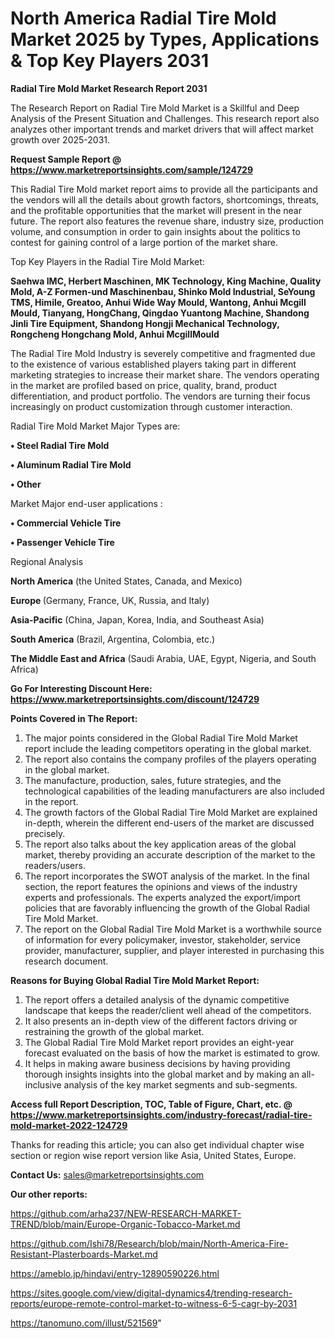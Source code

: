 # North America Radial Tire Mold Market 2025 by Types, Applications & Top Key Players 2031

<strong>Radial Tire Mold Market Research Report 2031</strong>

The Research Report on Radial Tire Mold Market is a Skillful and Deep Analysis of the Present Situation and Challenges. This research report also analyzes other important trends and market drivers that will affect market growth over 2025-2031.

<strong>Request Sample Report @ <a href=https://www.marketreportsinsights.com/sample/124729>https://www.marketreportsinsights.com/sample/124729</a></strong>

This Radial Tire Mold market report aims to provide all the participants and the vendors will all the details about growth factors, shortcomings, threats, and the profitable opportunities that the market will present in the near future. The report also features the revenue share, industry size, production volume, and consumption in order to gain insights about the politics to contest for gaining control of a large portion of the market share.

Top Key Players in the Radial Tire Mold Market:

<strong>Saehwa IMC, Herbert Maschinen, MK Technology, King Machine, Quality Mold, A-Z Formen-und Maschinenbau, Shinko Mold Industrial, SeYoung TMS, Himile, Greatoo, Anhui Wide Way Mould, Wantong, Anhui Mcgill Mould, Tianyang, HongChang, Qingdao Yuantong Machine, Shandong Jinli Tire Equipment, Shandong Hongji Mechanical Technology, Rongcheng Hongchang Mold, Anhui McgillMould</strong>

The Radial Tire Mold Industry is severely competitive and fragmented due to the existence of various established players taking part in different marketing strategies to increase their market share. The vendors operating in the market are profiled based on price, quality, brand, product differentiation, and product portfolio. The vendors are turning their focus increasingly on product customization through customer interaction.

Radial Tire Mold Market Major Types are:

<strong>• Steel Radial Tire Mold

• Aluminum Radial Tire Mold

• Other</strong>

Market Major end-user applications :

<strong>• Commercial Vehicle Tire

• Passenger Vehicle Tire</strong>

Regional Analysis

</u><strong><b>North America</b></strong> (the United States, Canada, and Mexico)

<strong><b>Europe </b></strong>(Germany, France, UK, Russia, and Italy)

<strong><b>Asia-Pacific</b></strong> (China, Japan, Korea, India, and Southeast Asia)

<strong><b>South America</b></strong> (Brazil, Argentina, Colombia, etc.)

<strong><b>The Middle East and Africa</b></strong> (Saudi Arabia, UAE, Egypt, Nigeria, and South Africa)

<strong>Go For Interesting Discount Here: <a href=https://www.marketreportsinsights.com/discount/124729>https://www.marketreportsinsights.com/discount/124729</a></strong>

<strong>Points Covered in The Report:</strong>
<ol>
  <li>The major points considered in the Global Radial Tire Mold Market report include the leading competitors operating in the global market.</li>
  <li>The report also contains the company profiles of the players operating in the global market.</li>
  <li>The manufacture, production, sales, future strategies, and the technological capabilities of the leading manufacturers are also included in the report.</li>
  <li>The growth factors of the Global Radial Tire Mold Market are explained in-depth, wherein the different end-users of the market are discussed precisely.</li>
  <li>The report also talks about the key application areas of the global market, thereby providing an accurate description of the market to the readers/users.</li>
  <li>The report incorporates the SWOT analysis of the market. In the final section, the report features the opinions and views of the industry experts and professionals. The experts analyzed the export/import policies that are favorably influencing the growth of the Global Radial Tire Mold Market.</li>
  <li>The report on the Global Radial Tire Mold Market is a worthwhile source of information for every policymaker, investor, stakeholder, service provider, manufacturer, supplier, and player interested in purchasing this research document.</li>
</ol>
<strong>Reasons for Buying Global Radial Tire Mold Market Report:</strong>

<ol>
  <li>The report offers a detailed analysis of the dynamic competitive landscape that keeps the reader/client well ahead of the competitors.</li>
  <li>It also presents an in-depth view of the different factors driving or restraining the growth of the global market.</li>
  <li>The Global Radial Tire Mold Market report provides an eight-year forecast evaluated on the basis of how the market is estimated to grow.</li>
  <li>It helps in making aware business decisions by having providing thorough insights insights into the global market and by making an all-inclusive analysis of the key market segments and sub-segments.</li>
</ol>
<strong>Access full Report Description, TOC, Table of Figure, Chart, etc. @ <a href=https://www.marketreportsinsights.com/industry-forecast/radial-tire-mold-market-2022-124729>https://www.marketreportsinsights.com/industry-forecast/radial-tire-mold-market-2022-124729</a></strong>


Thanks for reading this article; you can also get individual chapter wise section or region wise report version like Asia, United States, Europe.

<strong>Contact Us:</strong>
sales@marketreportsinsights.com

<strong>Our other reports:</strong>

<a href=https://github.com/arha237/NEW-RESEARCH-MARKET-TREND/blob/main/Europe-Organic-Tobacco-Market.md>https://github.com/arha237/NEW-RESEARCH-MARKET-TREND/blob/main/Europe-Organic-Tobacco-Market.md</a>

<a href=https://github.com/Ishi78/Research/blob/main/North-America-Fire-Resistant-Plasterboards-Market.md>https://github.com/Ishi78/Research/blob/main/North-America-Fire-Resistant-Plasterboards-Market.md</a>

<a href=https://ameblo.jp/hindavi/entry-12890590226.html>https://ameblo.jp/hindavi/entry-12890590226.html</a>

<a href=https://sites.google.com/view/digital-dynamics4/trending-research-reports/europe-remote-control-market-to-witness-6-5-cagr-by-2031>https://sites.google.com/view/digital-dynamics4/trending-research-reports/europe-remote-control-market-to-witness-6-5-cagr-by-2031</a>

<a href=https://tanomuno.com/illust/521569>https://tanomuno.com/illust/521569</a>"

